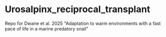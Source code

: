 # Urosalpinx_reciprocal_transplant
Repo for Dwane et al. 2025 "Adaptation to warm environments with a fast pace of life in a marine predatory snail"
